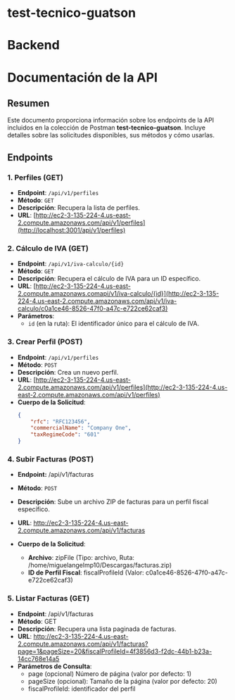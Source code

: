 # test-tecnico-guatson


# Backend
# Documentación de la API

## Resumen

Este documento proporciona información sobre los endpoints de la API incluidos en la colección de Postman **test-tecnico-guatson**. Incluye detalles sobre las solicitudes disponibles, sus métodos y cómo usarlas.


## Endpoints

### 1. Perfiles (GET)

- **Endpoint**: `/api/v1/perfiles`
- **Método**: `GET`
- **Descripción**: Recupera la lista de perfiles.
- **URL**: [http://ec2-3-135-224-4.us-east-2.compute.amazonaws.com/api/v1/perfiles](http://localhost:3001/api/v1/perfiles)

### 2. Cálculo de IVA (GET)

- **Endpoint**: `/api/v1/iva-calculo/{id}`
- **Método**: `GET`
- **Descripción**: Recupera el cálculo de IVA para un ID específico.
- **URL**: [http://ec2-3-135-224-4.us-east-2.compute.amazonaws.comapi/v1/iva-calculo/{id}](http://ec2-3-135-224-4.us-east-2.compute.amazonaws.com/api/v1/iva-calculo/c0a1ce46-8526-47f0-a47c-e722ce62caf3)
- **Parámetros**:
    - `id` (en la ruta): El identificador único para el cálculo de IVA.

### 3. Crear Perfil (POST)

- **Endpoint**: `/api/v1/perfiles`
- **Método**: `POST`
- **Descripción**: Crea un nuevo perfil.
- **URL**: [http://ec2-3-135-224-4.us-east-2.compute.amazonaws.com/api/v1/perfiles](http://ec2-3-135-224-4.us-east-2.compute.amazonaws.com/api/v1/perfiles)
- **Cuerpo de la Solicitud**:
  ```json
  {
      "rfc": "RFC123456",
      "commercialName": "Company One",
      "taxRegimeCode": "601"
  }
    ```

### 4. Subir Facturas (POST)
- **Endpoint:** /api/v1/facturas
- **Método**: `POST`
- **Descripción**: Sube un archivo ZIP de facturas para un perfil fiscal específico.
- **URL**: http://ec2-3-135-224-4.us-east-2.compute.amazonaws.com/api/v1/facturas

- **Cuerpo de la Solicitud**:
  - **Archivo**: zipFile (Tipo: archivo, Ruta: /home/miguelangelmp10/Descargas/facturas.zip)
  - **ID de Perfil Fiscal**: fiscalProfileId (Valor: c0a1ce46-8526-47f0-a47c-e722ce62caf3)

### 5. Listar Facturas (GET)
- **Endpoint**: /api/v1/facturas
- **Método**: GET
- **Descripción**: Recupera una lista paginada de facturas.
- **URL**: http://ec2-3-135-224-4.us-east-2.compute.amazonaws.com/api/v1/facturas?page=1&pageSize=20&fiscalProfileId=4f3856d3-f2dc-44b1-b23a-14cc768e14a5
- **Parámetros de Consulta**:
  - page (opcional) Número de página (valor por defecto: 1)
  - pageSize (opcional): Tamaño de la página (valor por defecto: 20)
  - fiscalProfileId: identificador del perfil

